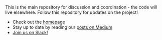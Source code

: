 This is the main repository for discussion and coordination - the code will live elsewhere. Follow this repository for updates on the project!

- Check out the [homepage](http://dev.apollodata.com/)
- Stay up to date by reading our [posts on Medium](https://dev-blog.apollodata.com)
- [Join us on Slack!](http://www.apollodata.com/#slack)
